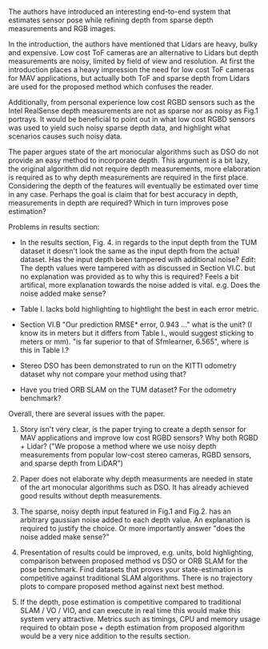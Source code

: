 The authors have introduced an interesting end-to-end system that estimates
sensor pose while refining depth from sparse depth measurements and RGB images.

In the introduction, the authors have mentioned that Lidars are heavy, bulky
and expensive. Low cost ToF cameras are an alternative to Lidars but depth
measurements are noisy, limited by field of view and resolution. At first the
introduction places a heavy impression the need for low cost ToF cameras for
MAV applications, but actually both ToF and sparse depth from Lidars are
used for the proposed method which confuses the reader.

Additionally, from personal experience low cost RGBD sensors such as the Intel
RealSense depth measurements are not as sparse nor as noisy as Fig.1 portrays.
It would be beneficial to point out in what low cost RGBD sensors was used to
yield such noisy sparse depth data, and highlight what scenarios causes such
noisy data.

The paper argues state of the art monocular algorithms such as DSO do not
provide an easy method to incorporate depth. This argument is a bit lazy, the
original algorithm did not require depth measurements, more elaboration is
required as to why depth measurements are required in the first place.
Considering the depth of the features will eventually be estimated over time in
any case. Perhaps the goal is claim that for best accuracy in depth,
measurements in depth are required? Which in turn improves pose estimation?


Problems in results section:

- In the results section, Fig. 4. in regards to the input depth from the TUM
  dataset it doesn't look the same as the input depth from the actual dataset.
  Has the input depth been tampered with additional noise? *Edit*: The depth
  values were tampered with as discussed in Section VI.C. but no explanation was
  provided as to why this is required? Feels a bit artifical, more explanation
  towards the noise added is vital. e.g. Does the noise added make sense?

- Table I. lacks bold highlighting to hightlight the best in each error metric.

- Section VI.B "Our prediction RMSE* error, 0.943 ..." what is the unit? (I know
  its in meters but it differs from Table I., would suggest sticking to meters
  or mm). "is far superior to that of Sfmlearner, 6.565", where is this in
  Table I.?

- Stereo DSO has been demonstrated to run on the KITTI odometry dataset why not
  compare your method using that?

- Have you tried ORB SLAM on the TUM dataset? For the odometry benchmark?


Overall, there are several issues with the paper.

1. Story isn't very clear, is the paper trying to create a depth sensor for MAV
   applications and improve low cost RGBD sensors? Why both RGBD + Lidar? ("We
   propose a method where we use noisy depth measurements from popular low-cost
   stereo cameras, RGBD sensors, and sparse depth from LiDAR")

2. Paper does not elaborate why depth measurments are needed in state of the art
   monocular algorithms such as DSO. It has already achieved good results without
   depth measurements.

3. The sparse, noisy depth input featured in Fig.1 and Fig.2. has an arbitrary
   gaussian noise added to each depth value. An explanation is required to
   justify the choice. Or more importantly answer "does the noise added make
   sense?"

4. Presentation of results could be improved, e.g. units, bold highlighting,
   comparison between proposed method vs DSO or ORB SLAM for the pose
   benchmark. Find datasets that proves your state-estimation is competitive
   against traditional SLAM algorithms. There is no trajectory plots to compare
   proposed method against next best method.

5. If the depth, pose estimation is competitive compared to traditional SLAM /
   VO / VIO, and can execute in real time this would make this system very
   attractive. Metrics such as timings, CPU and memory usage required to obtain
   pose + depth estimation from proposed algorithm would be a very nice
   addition to the results section.
